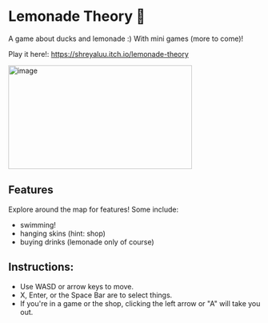 # Lemonade Theory 🍋

A game about ducks and lemonade :) With mini games (more to come)!

Play it here!: https://shreyaluu.itch.io/lemonade-theory

<img width="367" height="207" alt="image" src="https://github.com/user-attachments/assets/1b948b8e-c975-4ce1-a88a-2c0c6de4feb3" />

## Features
Explore around the map for features! Some include:
- swimming!
- hanging skins (hint: shop)
- buying drinks (lemonade only of course)

## Instructions:
- Use WASD or arrow keys to move.
- X, Enter, or the Space Bar are to select things.
- If you're in a game or the shop, clicking the left arrow or "A" will take you out.
